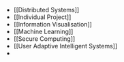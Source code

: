 
- [[Distributed Systems]]
- [[Individual Project]]
- [[Information Visualisation]]
- [[Machine Learning]]
- [[Secure Computing]]
- [[User Adaptive Intelligent Systems]]
- 